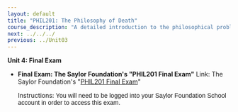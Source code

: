 ```yaml
---
layout: default
title: "PHIL201: The Philosophy of Death"
course_description: "A detailed introduction to the philosophical problems surrounding death. This course uses the doctrines and arguments of a number of prominent philosophers, including Plato, Michel de Montaigne, Leo Tolstoy, David Hume and Walter Kaufmann, to encourage philosophical thought on the subject."
next: ../../../
previous: ../Unit03
---
```

**Unit 4: Final Exam** <span id="4"></span> 
-   **Final Exam: The Saylor Foundation's "PHIL201 Final Exam"**
    Link: The Saylor Foundation's "[PHIL201 Final
    Exam](http://school.saylor.org/mod/quiz/view.php?id=467)"  
      
     Instructions: <span class="Apple-style-span"
    style="font-family: Arial; ">You will need to be logged into your
    Saylor Foundation School account in order to access this
    exam.</span>


